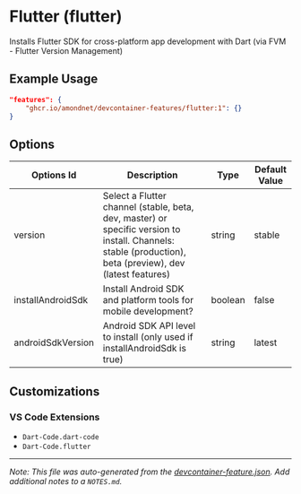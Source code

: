 
# Flutter (flutter)

Installs Flutter SDK for cross-platform app development with Dart (via FVM - Flutter Version Management)

## Example Usage

```json
"features": {
    "ghcr.io/amondnet/devcontainer-features/flutter:1": {}
}
```

## Options

| Options Id | Description | Type | Default Value |
|-----|-----|-----|-----|
| version | Select a Flutter channel (stable, beta, dev, master) or specific version to install. Channels: stable (production), beta (preview), dev (latest features) | string | stable |
| installAndroidSdk | Install Android SDK and platform tools for mobile development? | boolean | false |
| androidSdkVersion | Android SDK API level to install (only used if installAndroidSdk is true) | string | latest |

## Customizations

### VS Code Extensions

- `Dart-Code.dart-code`
- `Dart-Code.flutter`



---

_Note: This file was auto-generated from the [devcontainer-feature.json](https://github.com/amondnet/devcontainer-features/blob/main/src/flutter/devcontainer-feature.json).  Add additional notes to a `NOTES.md`._
